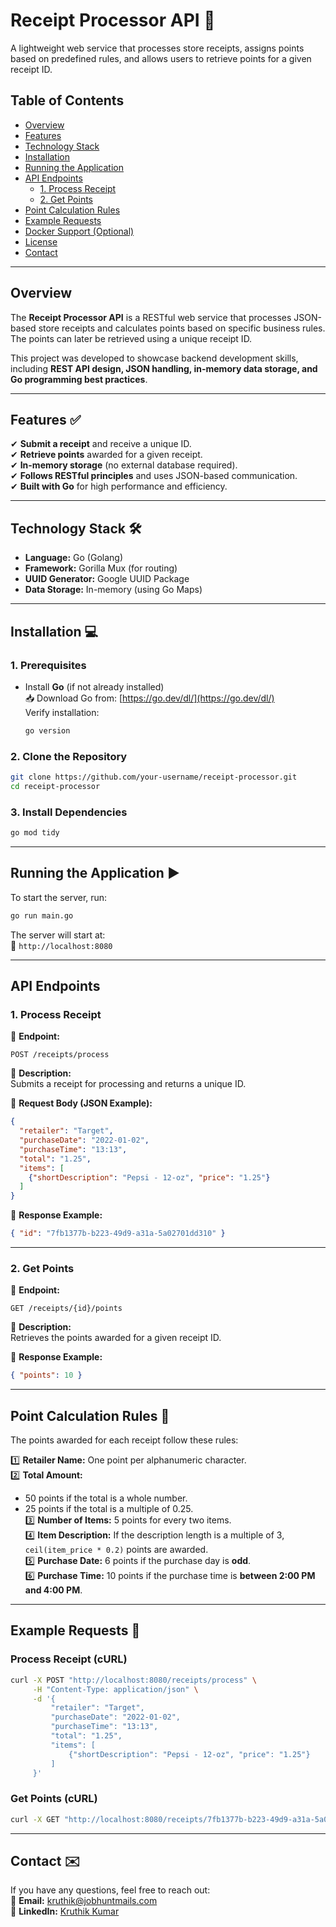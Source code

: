 # **Receipt Processor API** 🚀  
A lightweight web service that processes store receipts, assigns points based on predefined rules, and allows users to retrieve points for a given receipt ID.  

## **Table of Contents**  
- [Overview](#overview)  
- [Features](#features)  
- [Technology Stack](#technology-stack)  
- [Installation](#installation)  
- [Running the Application](#running-the-application)  
- [API Endpoints](#api-endpoints)  
  - [1. Process Receipt](#1-process-receipt)  
  - [2. Get Points](#2-get-points)  
- [Point Calculation Rules](#point-calculation-rules)  
- [Example Requests](#example-requests)  
- [Docker Support (Optional)](#docker-support-optional)  
- [License](#license)  
- [Contact](#contact)  

---

## **Overview**  
The **Receipt Processor API** is a RESTful web service that processes JSON-based store receipts and calculates points based on specific business rules. The points can later be retrieved using a unique receipt ID.  

This project was developed to showcase backend development skills, including **REST API design, JSON handling, in-memory data storage, and Go programming best practices**.  

---

## **Features** ✅  
✔ **Submit a receipt** and receive a unique ID.  
✔ **Retrieve points** awarded for a given receipt.  
✔ **In-memory storage** (no external database required).  
✔ **Follows RESTful principles** and uses JSON-based communication.  
✔ **Built with Go** for high performance and efficiency.  

---

## **Technology Stack** 🛠  
- **Language:** Go (Golang)  
- **Framework:** Gorilla Mux (for routing)  
- **UUID Generator:** Google UUID Package  
- **Data Storage:** In-memory (using Go Maps)  

---

## **Installation** 💻  

### **1. Prerequisites**  
- Install **Go** (if not already installed)  
  📥 Download Go from: [https://go.dev/dl/](https://go.dev/dl/)  
  Verify installation:  
  ```sh
  go version
  ```

### **2. Clone the Repository**  
```sh
git clone https://github.com/your-username/receipt-processor.git
cd receipt-processor
```

### **3. Install Dependencies**  
```sh
go mod tidy
```

---

## **Running the Application** ▶️  
To start the server, run:  
```sh
go run main.go
```
The server will start at:  
🔗 `http://localhost:8080`

---

## **API Endpoints**  

### **1. Process Receipt**  
📌 **Endpoint:**  
```
POST /receipts/process
```
📌 **Description:**  
Submits a receipt for processing and returns a unique ID.

📌 **Request Body (JSON Example):**  
```json
{
  "retailer": "Target",
  "purchaseDate": "2022-01-02",
  "purchaseTime": "13:13",
  "total": "1.25",
  "items": [
    {"shortDescription": "Pepsi - 12-oz", "price": "1.25"}
  ]
}
```

📌 **Response Example:**  
```json
{ "id": "7fb1377b-b223-49d9-a31a-5a02701dd310" }
```

---

### **2. Get Points**  
📌 **Endpoint:**  
```
GET /receipts/{id}/points
```
📌 **Description:**  
Retrieves the points awarded for a given receipt ID.

📌 **Response Example:**  
```json
{ "points": 10 }
```

---

## **Point Calculation Rules** 🎯  
The points awarded for each receipt follow these rules:  

1️⃣ **Retailer Name:** One point per alphanumeric character.  
2️⃣ **Total Amount:**  
   - 50 points if the total is a whole number.  
   - 25 points if the total is a multiple of 0.25.  
3️⃣ **Number of Items:** 5 points for every two items.  
4️⃣ **Item Description:** If the description length is a multiple of 3, `ceil(item_price * 0.2)` points are awarded.  
5️⃣ **Purchase Date:** 6 points if the purchase day is **odd**.  
6️⃣ **Purchase Time:** 10 points if the purchase time is **between 2:00 PM and 4:00 PM**.  

---

## **Example Requests** 📝  

### **Process Receipt (cURL)**
```sh
curl -X POST "http://localhost:8080/receipts/process" \
     -H "Content-Type: application/json" \
     -d '{
         "retailer": "Target",
         "purchaseDate": "2022-01-02",
         "purchaseTime": "13:13",
         "total": "1.25",
         "items": [
             {"shortDescription": "Pepsi - 12-oz", "price": "1.25"}
         ]
     }'
```

### **Get Points (cURL)**
```sh
curl -X GET "http://localhost:8080/receipts/7fb1377b-b223-49d9-a31a-5a02701dd310/points"
```

---

## **Contact** ✉️  
If you have any questions, feel free to reach out:  
📧 **Email:** [kruthik@jobhuntmails.com](mailto:kruthik@jobhuntmails.com)  
🔗 **LinkedIn:** [Kruthik Kumar](https://www.linkedin.com/in/kruthik-kumar-vandana/)  
